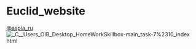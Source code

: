 # Euclid_website
[@aspia_ru](http://t-do.ru/aspia_ru "Telegram channel")
![_C__Users_OIB_Desktop_HomeWorkSkillbox-main_task-7%2310_index html](https://user-images.githubusercontent.com/115630333/199020685-8683ff8e-0936-4075-8ecf-42db7273edfe.png)
